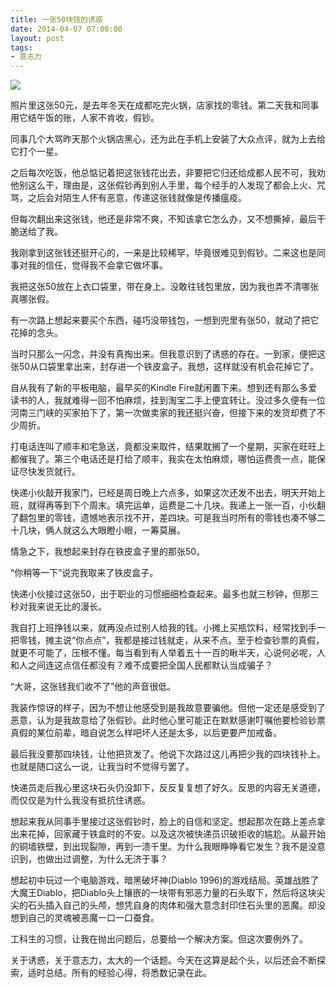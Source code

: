 ```yaml
---
title: 一张50块钱的诱惑
date: 2014-04-07 07:00:00
layout: post
tags: 
- 意志力
---
```


![](/img/2014/temptation-of-50-yuan_50yuan.jpg)

照片里这张50元，是去年冬天在成都吃完火锅，店家找的零钱。第二天我和同事用它结午饭的账，人家不肯收，假钞。

同事几个大骂昨天那个火锅店黑心，还为此在手机上安装了大众点评，就为上去给它打个一星。

之后每次吃饭，他总惦记着把这张钱花出去，非要把它归还给成都人民不可，我劝他别这么干，理由是，这张假钞再到别人手里，每个经手的人发现了都会上火、咒骂，之后会对陌生人怀有恶意，传递这张钱就像是传播瘟疫。

但每次翻出来这张钱，他还是非常不爽，不知该拿它怎么办，又不想撕掉，最后干脆送给了我。

我刚拿到这张钱还挺开心的，一来是比较稀罕，毕竟很难见到假钞。二来这也是同事对我的信任，觉得我不会拿它做坏事。

我把这张50放在上衣口袋里，带在身上。没敢往钱包里放，因为我也弄不清哪张真哪张假。

有一次路上想起来要买个东西，碰巧没带钱包，一想到兜里有张50，就动了把它花掉的念头。

当时只那么一闪念，并没有真掏出来。但我意识到了诱惑的存在。一到家，便把这张50从口袋里拿出来，封存进一个铁皮盒子。我想，这样就没有机会花掉它了。

自从我有了新的平板电脑，最早买的Kindle Fire就闲置下来。想到还有那么多爱读书的人，我就难得一回不怕麻烦，挂到淘宝二手上便宜转让。没过多久便有一位河南三门峡的买家拍下了，第一次做卖家的我还挺兴奋，但接下来的发货却费了不少周折。

打电话连叫了顺丰和宅急送，竟都没来取件，结果耽搁了一个星期，买家在旺旺上都催我了。第三个电话还是打给了顺丰，我实在太怕麻烦，哪怕运费贵一点，能保证尽快发货就行。

快递小伙敲开我家门，已经是周日晚上六点多，如果这次还发不出去，明天开始上班，就得再等到下个周末。填完运单，运费是二十几块。我递上一张一百，小伙翻了翻包里的零钱，遗憾地表示找不开，差四块。可是我当时所有的零钱也凑不够二十几块，俩人就这么大眼瞪小眼，一筹莫展。

情急之下，我想起来封存在铁皮盒子里的那张50。

“你稍等一下”说完我取来了铁皮盒子。

快递小伙接过这张50，出于职业的习惯细细检查起来。最多也就三秒钟，但那三秒对我来说无比的漫长。

我自打上班挣钱以来，就再没点过别人给我的钱。小摊上买瓶饮料，经常找到手一把零钱，摊主说“你点点”，我都是接过钱就走，从来不点。至于检查钞票的真假，就更不可能了，压根不懂。每当看到有人举着五十一百的瞅半天，心说何必呢，人和人之间连这点信任都没有？难不成要把全国人民都默认当成骗子？

“大哥，这张钱我们收不了”他的声音很低。

我装作惊讶的样子，因为不想让他感受到是我故意要骗他。但他一定还是感受到了恶意，认为是我故意给了张假钞。此时他心里可能正在默默感谢叮嘱他要检验钞票真假的某位前辈，暗自说怎么样吧坏人还是太多，以后更要严加戒备。

最后我没要那四块钱，让他把货发了。他说下次路过这儿再把少我的四块钱补上。也就是随口这么一说，让我当时不觉得亏罢了。

快递员走后我心里这块石头仍没卸下，反反复复想了好久。反思的内容无关道德，而仅仅是为什么我没有抵抗住诱惑。

想起来我从同事手里接过这张假钞时，脸上的自信和坚定。想起那次在路上差点拿出来花掉，回家藏于铁盒时的不安。以及这次被快递员识破拒收的尴尬。从最开始的铜墙铁壁，到出现裂隙，再到一溃千里。为什么我眼睁睁看它发生？我不是没意识到，也做出过调整，为什么无济于事？

想起初中玩过一个电脑游戏，暗黑破坏神(Diablo 1996)的游戏结局。英雄战胜了大魔王Diablo，把Diablo头上镶嵌的一块带有邪恶力量的石头取下，然后将这块尖尖的石头插入自己的头颅，想凭自身的肉体和强大意念封印住石头里的恶魔。却没想到自己的灵魂被恶魔一口一口蚕食。

工科生的习惯，让我在抛出问题后，总要给一个解决方案。但这次要例外了。

关于诱惑，关于意志力，太大的一个话题。今天在这算是起个头，以后还会不断探索，适时总结。所有的经验心得，将悉数记录在此。
